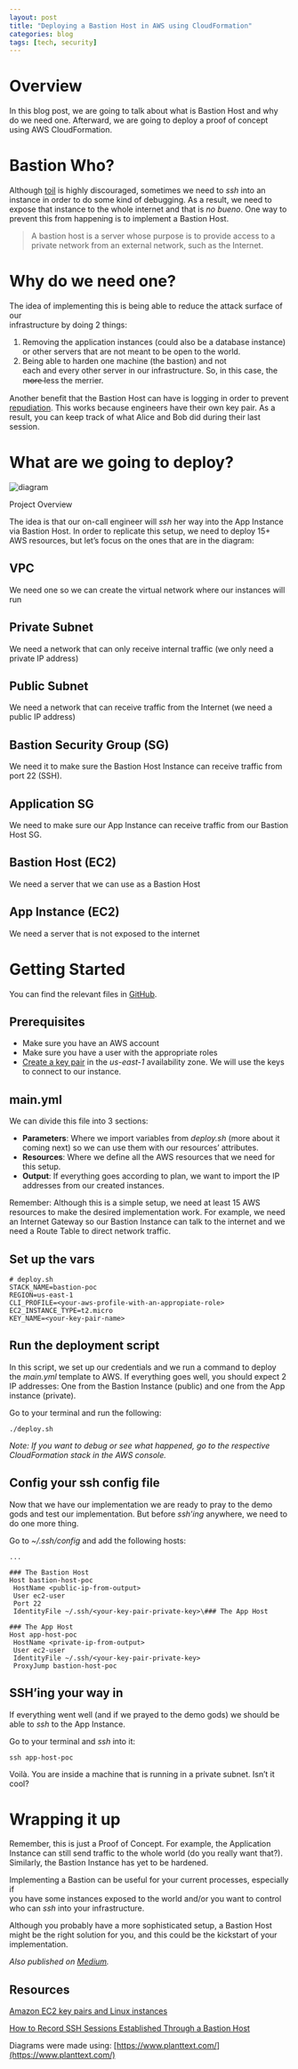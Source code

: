 ```yaml
---
layout: post
title: "Deploying a Bastion Host in AWS using CloudFormation"
categories: blog
tags: [tech, security]
---
```

Overview
========

In this blog post, we are going to talk about what is Bastion Host and why do we need one. Afterward, we are going to deploy a proof of concept using AWS CloudFormation.


Bastion Who?
============

Although [toil](https://cloud.google.com/blog/products/management-tools/identifying-and-tracking-toil-using-sre-principles) is highly discouraged, sometimes we need to _ssh_ into an instance in order to do some kind of debugging. As a result, we need to expose that instance to the whole internet and that is _no bueno_. One way to prevent this from happening is to implement a Bastion Host.

> A bastion host is a server whose purpose is to provide access to a private network from an external network, such as the Internet.

Why do we need one?
===================

The idea of implementing this is being able to reduce the attack surface of our  
infrastructure by doing 2 things:

1.  Removing the application instances (could also be a database instance) or other servers that are not meant to be open to the world.
2.  Being able to harden one machine (the bastion) and not  
    each and every other server in our infrastructure. So, in this case, the m̶o̶r̶e̶ less the merrier.

Another benefit that the Bastion Host can have is logging in order to prevent  
[repudiation](https://searchsecurity.techtarget.com/definition/nonrepudiation). This works because engineers have their own key pair. As a result, you can keep track of what Alice and Bob did during their last session.

What are we going to deploy?
============================

![diagram](../assets/img/2020-04-20-deploying-a-bastion-host-in-aws-using-cloud-formation_diagram.png)

Project Overview

The idea is that our on-call engineer will _ssh_ her way into the App Instance via Bastion Host. In order to replicate this setup, we need to deploy 15+ AWS resources, but let’s focus on the ones that are in the diagram:

VPC
---

We need one so we can create the virtual network where our instances will run

Private Subnet
--------------

We need a network that can only receive internal traffic (we only need a private IP address)

Public Subnet
-------------

We need a network that can receive traffic from the Internet (we need a public IP address)

**Bastion Security Group (SG)**
-------------------------------

We need it to make sure the Bastion Host Instance can receive traffic from port 22 (SSH).

Application SG
--------------

We need to make sure our App Instance can receive traffic from our Bastion Host SG.

Bastion Host (EC2)
------------------

We need a server that we can use as a Bastion Host

App Instance (EC2)
------------------

We need a server that is not exposed to the internet

Getting Started
===============

You can find the relevant files in [GitHub](https://github.com/shekodn/bastion-poc).

Prerequisites
-------------

*   Make sure you have an AWS account
*   Make sure you have a user with the appropriate roles
*   [Create a key pair](https://docs.aws.amazon.com/AWSEC2/latest/UserGuide/ec2-key-pairs.html#having-ec2-create-your-key-pair) in the _us-east-1_ availability zone. We will use the keys to connect to our instance.

main.yml
--------

We can divide this file into 3 sections:

*   **Parameters**: Where we import variables from _deploy.sh_ (more about it coming next) so we can use them with our resources’ attributes.
*   **Resources**: Where we define all the AWS resources that we need for this setup.
*   **Output**: If everything goes according to plan, we want to import the IP addresses from our created instances.

Remember: Although this is a simple setup, we need at least 15 AWS resources to make the desired implementation work. For example, we need an Internet Gateway so our Bastion Instance can talk to the internet and we need a Route Table to direct network traffic.

Set up the vars
---------------

```
# deploy.sh
STACK_NAME=bastion-poc  
REGION=us-east-1  
CLI_PROFILE=<your-aws-profile-with-an-appropiate-role>  
EC2_INSTANCE_TYPE=t2.micro  
KEY_NAME=<your-key-pair-name>
```

Run the deployment script
-------------------------

In this script, we set up our credentials and we run a command to deploy the _main.yml_ template to AWS. If everything goes well, you should expect 2 IP addresses: One from the Bastion Instance (public) and one from the App instance (private).

Go to your terminal and run the following:

```
./deploy.sh
```

_Note: If you want to debug or see what happened, go to the respective  
CloudFormation stack in the AWS console._

Config your ssh config file
---------------------------

Now that we have our implementation we are ready to pray to the demo gods and test our implementation. But before _ssh’ing_ anywhere, we need to do one more thing.

Go to _~/.ssh/config_ and add the following hosts:

```
...

### The Bastion Host  
Host bastion-host-poc  
 HostName <public-ip-from-output>  
 User ec2-user  
 Port 22  
 IdentityFile ~/.ssh/<your-key-pair-private-key>\### The App Host  

### The App Host  
Host app-host-poc  
 HostName <private-ip-from-output>  
 User ec2-user  
 IdentityFile ~/.ssh/<your-key-pair-private-key>  
 ProxyJump bastion-host-poc
```

SSH’ing your way in
-------------------

If everything went well (and if we prayed to the demo gods) we should be able to
_ssh_ to the App Instance.

Go to your terminal and _ssh_ into it:

```
ssh app-host-poc
```

Voilà. You are inside a machine that is running in a private subnet. Isn’t it  
cool?

Wrapping it up
==============

Remember, this is just a Proof of Concept. For example, the Application Instance
can still send traffic to the whole world (do you really want that?). Similarly,
the Bastion Instance has yet to be hardened.

Implementing a Bastion can be useful for your current processes, especially if  
you have some instances exposed to the world and/or you want to control  
who can _ssh_ into your infrastructure.

Although you probably have a more sophisticated setup, a Bastion Host might be
the right solution for you, and this could be the kickstart of your
implementation.

_Also published on [Medium](https://medium.com/@sergiodn/deploying-a-bastion-host-in-aws-using-cloudformation-47d436826ae7)._

Resources
---------

[Amazon EC2 key pairs and Linux instances](https://docs.aws.amazon.com/AWSEC2/latest/UserGuide/ec2-key-pairs.html#having-ec2-create-your-key-pair)

[How to Record SSH Sessions Established Through a Bastion Host](https://aws.amazon.com/blogs/security/how-to-record-ssh-sessions-established-through-a-bastion-host/)

Diagrams were made using: [https://www.planttext.com/](https://www.planttext.com/)
